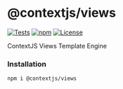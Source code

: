 # @contextjs/views

[![Tests](https://github.com/contextjs/context/actions/workflows/tests.yaml/badge.svg?branch=main)](https://github.com/contextjs/context/actions/workflows/tests.yaml)
[![npm](https://badgen.net/npm/v/@contextjs/views?cache=300)](https://www.npmjs.com/package/@contextjs/views)
[![License](https://badgen.net/static/license/MIT)](https://github.com/contextjs/context/blob/main/LICENSE)

ContextJS Views Template Engine

### Installation

```
npm i @contextjs/views
```
